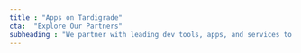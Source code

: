 ```yaml
---
title : "Apps on Tardigrade"
cta:  "Explore Our Partners"
subheading : "We partner with leading dev tools, apps, and services to reach the masses with decentralized cloud storage that’s secure, affordable, durable, and compatible with any stack."
---
```

